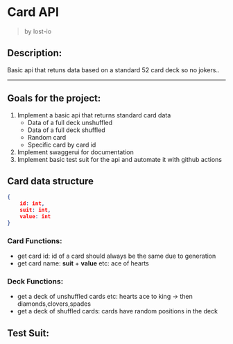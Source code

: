 # Card API
> by lost-io


## Description:

Basic api that retuns data based on a standard 52 card deck so no jokers..


----

## Goals for the project:

1. Implement a basic api that returns standard card data
	- Data of a full deck unshuffled
	- Data of a full deck shuffled
	- Random card
 	- Specific card by card id
2. Implement swaggerui for documentation
3. Implement basic test suit for the api and automate it with github actions



## Card data structure

````json
{
	id: int,
	suit: int,
	value: int
}
````

### Card Functions:
 - get card id: id of a card should always be the same due to generation
 - get card name: __suit__ + __value__ etc: ace of hearts

### Deck Functions:
- get a deck of unshuffled cards etc: hearts ace to king -> then diamonds,clovers,spades
- get a deck of shuffled cards: cards have random positions in the deck

## Test Suit:







	
